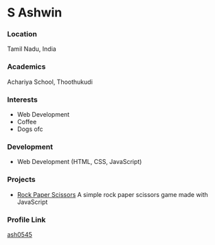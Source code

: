 # S Ashwin

### Location

Tamil Nadu, India

### Academics

Achariya School, Thoothukudi

### Interests

- Web Development
- Coffee
- Dogs ofc

### Development

- Web Development (HTML, CSS, JavaScript)

### Projects

- [Rock Paper Scissors](https://github.com/ash0545/Rock-Paper-Scissors) A simple
rock paper scissors game made with JavaScript

### Profile Link

[ash0545](https://github.com/ash0545)